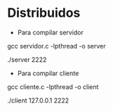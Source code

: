 # Distribuidos
- Para compilar servidor

gcc servidor.c -lpthread -o server

./server 2222

- Para compilar cliente

gcc cliente.c -lpthread -o client

./client 127.0.0.1 2222
